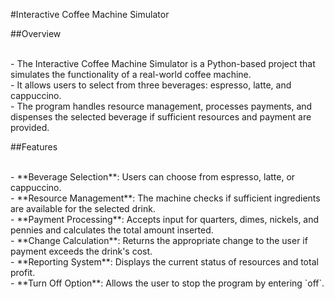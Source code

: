 #Interactive Coffee Machine Simulator

##Overview
<p> <br>
- The Interactive Coffee Machine Simulator is a Python-based project that simulates the functionality of a real-world coffee machine. <br>
- It allows users to select from three beverages: espresso, latte, and cappuccino. <br>
- The program handles resource management, processes payments, and dispenses the selected beverage if sufficient resources and payment are provided.<br> </p>

##Features
<p><br>
- **Beverage Selection**: Users can choose from espresso, latte, or cappuccino.<br>
- **Resource Management**: The machine checks if sufficient ingredients are available for the selected drink.<br>
- **Payment Processing**: Accepts input for quarters, dimes, nickels, and pennies and calculates the total amount inserted.<br>
- **Change Calculation**: Returns the appropriate change to the user if payment exceeds the drink's cost.<br>
- **Reporting System**: Displays the current status of resources and total profit.<br>
- **Turn Off Option**: Allows the user to stop the program by entering `off`.<br> </p>
